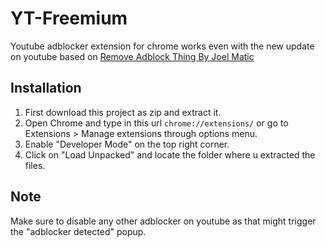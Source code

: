 # YT-Freemium
Youtube adblocker extension for chrome works even with the new update on youtube based on [Remove Adblock Thing By Joel Matic](https://github.com/TheRealJoelmatic/RemoveAdblockThing)
## Installation
1. First download this project as zip and extract it.
2. Open Chrome and type in this url `chrome://extensions/` or go to Extensions > Manage extensions through options menu.
3. Enable "Developer Mode" on the top right corner.
4. Click on "Load Unpacked" and locate the folder where u extracted the files.
## Note
Make sure to disable any other adblocker on youtube as that might trigger the "adblocker detected" popup.
